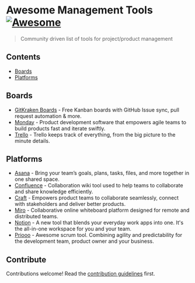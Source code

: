 # Awesome Management Tools [![Awesome](https://awesome.re/badge.svg)](https://awesome.re)

> Community driven list of tools for project/product management


## Contents
- [Boards](#boards)
- [Platforms](#platforms)

## Boards
- [GitKraken Boards](https://www.gitkraken.com/boards) - Free Kanban boards with GitHub Issue sync, pull request automation & more.
- [Monday](https://monday.com) - Product development software that empowers agile teams to build products fast and iterate swiftly.
- [Trello](http://trello.com) - Trello keeps track of everything, from the big picture to the minute details.

## Platforms
- [Asana](https://asana.com) - Bring your team’s goals, plans, tasks, files, and more together in one shared space.
- [Confluence](https://confluence.atlassian.com) - Collaboration wiki tool used to help teams to collaborate and share knowledge efficiently.
- [Craft](https://craft.io) - Empowers product teams to collaborate seamlessly, connect with stakeholders and deliver better products.
- [Miro](https://miro.com) - Collaborative online whiteboard platform designed for remote and distributed teams.
- [Notion](http://notion.so) - A new tool that blends your everyday work apps into one. It's the all-in-one workspace for you and your team.
- [Priooo](https://priooo.com) - Awesome scrum tool. Combining agility and predictability for the development team, product owner and your business.


## Contribute

Contributions welcome! Read the [contribution guidelines](contributing.md) first.
